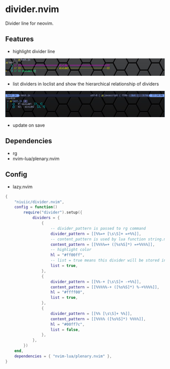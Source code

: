 # divider.nvim

Divider line for neovim.

## Features

- highlight divider line

![highlight divider line](./img/highlight.png)

- list dividers in loclist and show the hierarchical relationship of dividers

![list dividers in loclist](./img/list.png)

- update on save

## Dependencies

- rg
- nvim-lua/plenary.nvim

## Config

- lazy.nvim

```lua
{
    "niuiic/divider.nvim",
	config = function()
		require("divider").setup({
			dividers = {
				{
                    -- divider_pattern is passed to rg command
					divider_pattern = [[%%=+ [\s\S]+ =+%%]],
                    -- content_pattern is used by lua function string.match
					content_pattern = [[%%%%=+ ([%s%S]*) =+%%%%]],
                    -- highlight color
					hl = "#ff00ff",
                    -- list = true means this divider will be stored in loclist
					list = true,
				},
				{
					divider_pattern = [[%%-+ [\s\S]+ -+%%]],
					content_pattern = [[%%%%%-+ ([%s%S]*) %-+%%%%]],
					hl = "#ffff00",
					list = true,
				},
				{
					divider_pattern = [[%% [\s\S]+ %%]],
					content_pattern = [[%%%% ([%s%S]*) %%%%]],
					hl = "#00ff7c",
					list = false,
				},
			},
		})
	end,
	dependencies = { "nvim-lua/plenary.nvim" },
}
```
